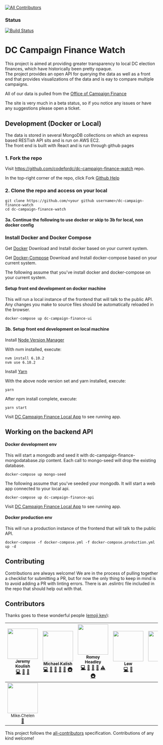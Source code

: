 
[![All Contributors](https://img.shields.io/badge/all_contributors-8-orange.svg?style=flat-square)](#contributors)
### Status
[![Build Status](https://travis-ci.org/codefordc/dc-campaign-finance-watch.png)](https://travis-ci.org/codefordc/dc-campaign-finance-watch/)
# DC Campaign Finance Watch

This project is aimed at providing greater transparency to local DC election finances, 
which have historically been pretty opaque.  
The project provides an open API for querying the data as well as a front end that provides visualizations of the data 
and is eay to compare multiple campaigns.

All of our data is pulled from the [Office of Campaign Finance](http://ocf.dc.gov/)

The site is very much in a beta status, so if you notice any issues or have any suggestions please open a ticket.

## Development (Docker or Local)
The data is stored in several MongoDB collections on which an express based RESTish API sits and is run on AWS EC2.  
The front end is built with React and is run through github pages

### 1. Fork the repo
Visit https://github.com/codefordc/dc-campaign-finance-watch repo.

In the top-right corner of the repo, click Fork
[Github Help](https://help.github.com/articles/fork-a-repo/)

### 2. Clone the repo and access on your local
```
git clone https://github.com/<your github username>/dc-campaign-finance-watch
cd dc-campaign-finance-watch
```
#### 3a. Continue the following to use docker or skip to 3b for local, non docker config
### Install Docker and Docker Compose
Get [Docker](https://www.docker.com/products/overview)
Download and Install docker based on your current system.

Get [Docker-Compose](https://docs.docker.com/compose/install/)
Download and Install docker-compose based on your current system.

The following assume that you've install docker and docker-compose on your current system.

#### Setup front end development on docker machine
This will run a local instance of the frontend that will talk to the public API.  
Any changes you make to source files should be automatically reloaded in the browser.
``` 
docker-compose up dc-campaign-finance-ui
```
#### 3b. Setup front end development on local machine
Install [Node Version Manager](https://github.com/creationix/nvm#installation)

With nvm installed, execute:
```
nvm install 6.10.2
nvm use 6.10.2
```
Install [Yarn](https://yarnpkg.com/lang/en/docs/install/)

With the above node version set and yarn installed, execute:
```
yarn
```
After npm install complete, execute:
```
yarn start
```

Visit [DC Campaign Finance Local App](http://localhost:3001/) to see running app.

## Working on the backend API
#### Docker development env
This will start a mongodb and seed it with dc-campaign-finance-mongodatabase.zip content.
Each call to mongo-seed will drop the existing database.
``` 
docker-compose up mongo-seed
```
The following assume that you've seeded your mongodb. It will start a web app connected to your local api.
``` 
docker-compose up dc-campaign-finance-api
```

Visit [DC Campaign Finance Local App](http://localhost:3001/) to see running app.


#### Docker production env
This will run a production instance of the frontend that will talk to the public API.  
```
docker-compose -f docker-compose.yml -f docker-compose.production.yml up -d

```

## Contributing
Contributions are always welcome!  We are in the process of pulling together a checklist for submitting a PR, but for now the only thing to keep in mind is to avoid adding a PR with linting errors.  There is an .eslintrc file included in the repo that should help out with that.

## Contributors

Thanks goes to these wonderful people ([emoji key](https://github.com/kentcdodds/all-contributors#emoji-key)):

<!-- ALL-CONTRIBUTORS-LIST:START - Do not remove or modify this section -->
| [<img src="https://avatars0.githubusercontent.com/u/12779671?v=3" width="100px;"/><br /><sub>Jeremy Koulish</sub>](https://github.com/jkoul)<br />[💻](https://github.com/codefordc/dc-campaign-finance-watch/commits?author=jkoul "Code") [📖](https://github.com/codefordc/dc-campaign-finance-watch/commits?author=jkoul "Documentation") [🎨](#design-jkoul "Design") | [<img src="https://avatars0.githubusercontent.com/u/1225895?v=3" width="100px;"/><br /><sub>Michael Kalish</sub>](https://github.com/mkalish)<br />[💻](https://github.com/codefordc/dc-campaign-finance-watch/commits?author=mkalish "Code") [🔧](#tool-mkalish "Tools") [📖](https://github.com/codefordc/dc-campaign-finance-watch/commits?author=mkalish "Documentation") [🐛](https://github.com/codefordc/dc-campaign-finance-watch/issues?q=author%3Amkalish "Bug reports") [👀](#review-mkalish "Reviewed Pull Requests") [🚇](#infra-mkalish "Infrastructure (Hosting, Build-Tools, etc)") | [<img src="https://avatars2.githubusercontent.com/u/7241408?v=3" width="100px;"/><br /><sub>Romoy Headley</sub>](https://twitter.com/RomoyHeadley)<br />[💻](https://github.com/codefordc/dc-campaign-finance-watch/commits?author=romoy "Code") [🔧](#tool-romoy "Tools") [📖](https://github.com/codefordc/dc-campaign-finance-watch/commits?author=romoy "Documentation") [🐛](https://github.com/codefordc/dc-campaign-finance-watch/issues?q=author%3Aromoy "Bug reports") [⚠️](https://github.com/codefordc/dc-campaign-finance-watch/commits?author=romoy "Tests") [🚇](#infra-romoy "Infrastructure (Hosting, Build-Tools, etc)") | [<img src="https://avatars1.githubusercontent.com/u/8662824?v=3" width="100px;"/><br /><sub>Lew</sub>](https://github.com/tingaloo)<br />[💻](https://github.com/codefordc/dc-campaign-finance-watch/commits?author=tingaloo "Code") [🐛](https://github.com/codefordc/dc-campaign-finance-watch/issues?q=author%3Atingaloo "Bug reports") | [<img src="https://avatars0.githubusercontent.com/u/7322903?v=3" width="100px;"/><br /><sub>bcell</sub>](https://github.com/bcell)<br />[💻](https://github.com/codefordc/dc-campaign-finance-watch/commits?author=bcell "Code") [📖](https://github.com/codefordc/dc-campaign-finance-watch/commits?author=bcell "Documentation") | [<img src="https://avatars2.githubusercontent.com/u/2614536?v=3" width="100px;"/><br /><sub>Matthew Ringer</sub>](https://github.com/matthewringer)<br />[💻](https://github.com/codefordc/dc-campaign-finance-watch/commits?author=matthewringer "Code") [🐛](https://github.com/codefordc/dc-campaign-finance-watch/issues?q=author%3Amatthewringer "Bug reports") | [<img src="https://avatars1.githubusercontent.com/u/16108167?v=3" width="100px;"/><br /><sub>Funmi</sub>](http://funmiojo.com)<br />[📖](https://github.com/codefordc/dc-campaign-finance-watch/commits?author=FunmiOjo "Documentation") |
| :---: | :---: | :---: | :---: | :---: | :---: | :---: |
| [<img src="https://avatars2.githubusercontent.com/u/30691?v=3" width="100px;"/><br /><sub>Mike Chelen</sub>](https://twitter.com/mchelen)<br />[📖](https://github.com/codefordc/dc-campaign-finance-watch/commits?author=mchelen "Documentation") |
<!-- ALL-CONTRIBUTORS-LIST:END -->

This project follows the [all-contributors](https://github.com/kentcdodds/all-contributors) specification. Contributions of any kind welcome!